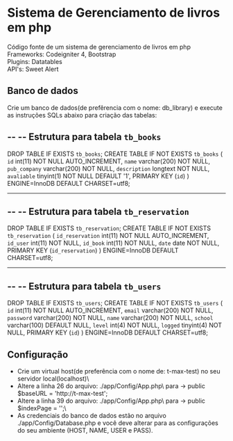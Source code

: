 # Sistema de Gerenciamento de livros em php

Código fonte de um sistema de gerenciamento de livros em php\
Frameworks: Codeigniter 4, Bootstrap\
Plugins: Datatables\
API's: Sweet Alert

## Banco de dados

Crie um banco de dados(de prefêrencia com o nome: db_library) e execute as instruções SQLs abaixo para criação das tabelas:

--
-- Estrutura para tabela `tb_books`
--

DROP TABLE IF EXISTS `tb_books`;
CREATE TABLE IF NOT EXISTS `tb_books` (
  `id` int(11) NOT NULL AUTO_INCREMENT,
  `name` varchar(200) NOT NULL,
  `pub_company` varchar(200) NOT NULL,
  `description` longtext NOT NULL,
  `avaliable` tinyint(1) NOT NULL DEFAULT '1',
  PRIMARY KEY (`id`)
) ENGINE=InnoDB DEFAULT CHARSET=utf8;

-- --------------------------------------------------------

--
-- Estrutura para tabela `tb_reservation`
--

DROP TABLE IF EXISTS `tb_reservation`;
CREATE TABLE IF NOT EXISTS `tb_reservation` (
  `id_reservation` int(11) NOT NULL AUTO_INCREMENT,
  `id_user` int(11) NOT NULL,
  `id_book` int(11) NOT NULL,
  `date` date NOT NULL,
  PRIMARY KEY (`id_reservation`)
) ENGINE=InnoDB DEFAULT CHARSET=utf8;

-- --------------------------------------------------------

--
-- Estrutura para tabela `tb_users`
--

DROP TABLE IF EXISTS `tb_users`;
CREATE TABLE IF NOT EXISTS `tb_users` (
  `id` int(11) NOT NULL AUTO_INCREMENT,
  `email` varchar(200) NOT NULL,
  `password` varchar(200) NOT NULL,
  `name` varchar(200) NOT NULL,
  `school` varchar(100) DEFAULT NULL,
  `level` int(4) NOT NULL,
  `logged` tinyint(4) NOT NULL,
  PRIMARY KEY (`id`)
) ENGINE=InnoDB DEFAULT CHARSET=utf8;

## Configuração

* Crie um virtual host(de preferência com o nome de: t-max-test) no seu servidor local(localhost)\
* Altere a linha 26 do arquivo: ./app/Config/App.php\ para -> public $baseURL = 'http://t-max-test';
* Altere a linha 39 do arquivo: ./app/Config/App.php\ para -> public $indexPage = '';\
* As credenciais do banco de dados estão no arquivo ./app/Config/Database.php e você deve alterar para as configurações do seu ambiente (HOST, NAME, USER e PASS).
